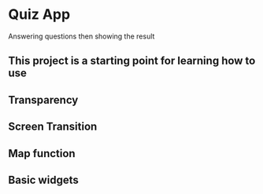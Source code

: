 # Quiz App
Answering questions then showing the result

## This project is a starting point for learning how to use
## Transparency 
## Screen Transition 
## Map function 
## Basic widgets
